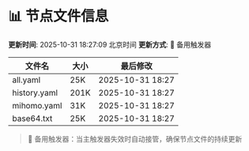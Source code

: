 # 📊 节点文件信息

**更新时间**: 2025-10-31 18:27:09 北京时间
**更新方式**: 🔄 备用触发器

| 文件名 | 大小 | 最后修改 |
|--------|------|----------|
| all.yaml | 25K | 2025-10-31 18:27 |
| history.yaml | 201K | 2025-10-31 18:27 |
| mihomo.yaml | 31K | 2025-10-31 18:27 |
| base64.txt | 25K | 2025-10-31 18:27 |

> 🔄 备用触发器：当主触发器失效时自动接管，确保节点文件的持续更新

